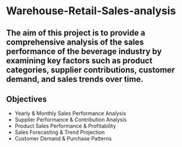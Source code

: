 # Warehouse-Retail-Sales-analysis
The aim of this project is to provide a comprehensive analysis of the sales performance of the beverage industry by examining key factors such as product categories, supplier contributions, customer demand, and sales trends over time.
--
## Objectives
- Yearly & Monthly Sales Performance Analysis
- Supplier Performance & Contribution Analysis 
- Product Sales Performance & Profitability
- Sales Forecasting & Trend Projection
- Customer Demand & Purchase Patterns
